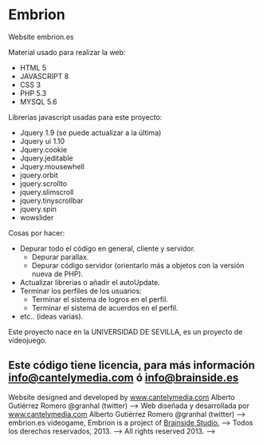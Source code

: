 Embrion
=======

  Website embrion.es

Material usado para realizar la web:
  - HTML 5
  - JAVASCRIPT 8
  - CSS 3
  - PHP 5.3
  - MYSQL 5.6

Librerias javascript usadas para este proyecto:
  - Jquery 1.9 (se puede actualizar a la última)
  - Jquery ui 1.10
  - Jquery.cookie
  - Jquery.jeditable
  - Jquery.mousewhell
  - jquery.orbit
  - jquery.scrollto
  - jquery.slimscroll
  - jquery.tinyscrollbar
  - jquery.spin
  - wowslider

Cosas por hacer:
  - Depurar todo el código en general, cliente y servidor.
    - Depurar parallax.
    - Depurar código servidor (orientarlo más a objetos con la versión nueva de PHP).
  - Actualizar librerias o añadir el autoUpdate.
  - Terminar los perfiles de los usuarios:
    - Terminar el sistema de logros en el perfil.
    - Terminar el sistema de acuerdos en el perfil.
  - etc.. (ideas varias).

Este proyecto nace en la UNIVERSIDAD DE SEVILLA, es un proyecto de videojuego.


Este código tiene licencia, para más información info@cantelymedia.com ó info@brainside.es
------------------------------------------------------------------------------------------
Website designed and developed by www.cantelymedia.com Alberto Gutiérrez Romero @granhal (twitter) -->
Web diseñada y desarrollada por www.cantelymedia.com Alberto Gutiérrez Romero @granhal (twitter) -->
embrion.es videogame, Embrion is a project of <a href="http://brainside.es">Brainside Studio.</a> -->
Todos los derechos reservados, 2013. -->
All rights reserved 2013. -->
